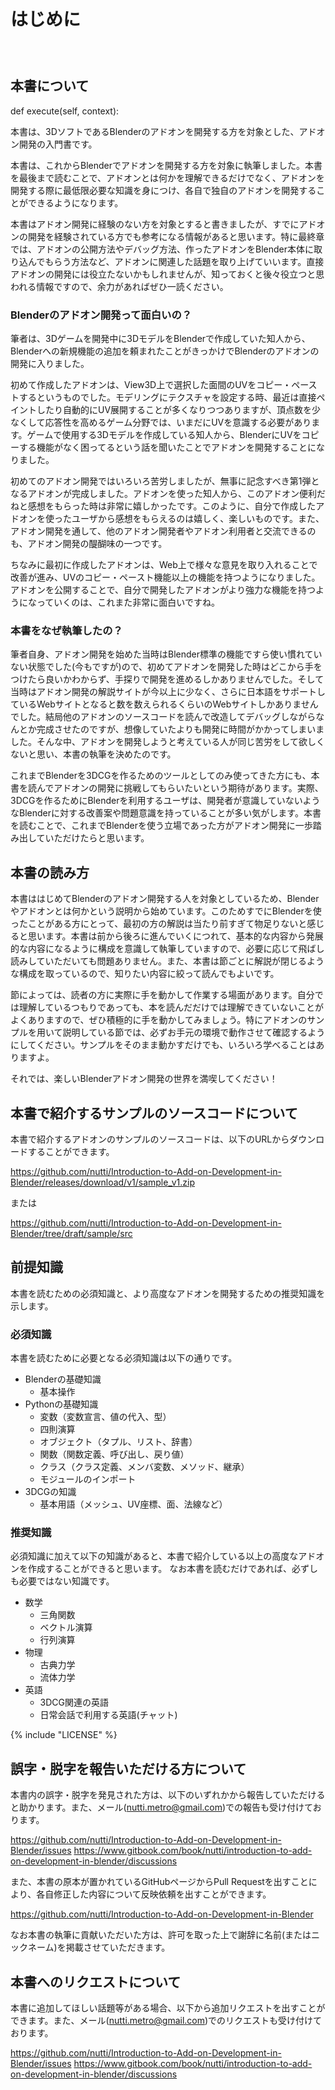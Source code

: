 
<div id="sect_title_img_0_0"></div>

<div id="sect_title_text"></div>

# はじめに

<div id="preface"></div>

###### 　

## 本書について

def execute(self, context):

本書は、3DソフトであるBlenderのアドオンを開発する方を対象とした、アドオン開発の入門書です。

本書は、これからBlenderでアドオンを開発する方を対象に執筆しました。本書を最後まで読むことで、アドオンとは何かを理解できるだけでなく、アドオンを開発する際に最低限必要な知識を身につけ、各自で独自のアドオンを開発することができるようになります。

本書はアドオン開発に経験のない方を対象とすると書きましたが、すでにアドオンの開発を経験されている方でも参考になる情報があると思います。特に最終章では、アドオンの公開方法やデバッグ方法、作ったアドオンをBlender本体に取り込んでもらう方法など、アドオンに関連した話題を取り上げていいます。直接アドオンの開発には役立たないかもしれませんが、知っておくと後々役立つと思われる情報ですので、余力があればぜひ一読ください。

### Blenderのアドオン開発って面白いの？

筆者は、3Dゲームを開発中に3DモデルをBlenderで作成していた知人から、Blenderへの新規機能の追加を頼まれたことがきっかけでBlenderのアドオンの開発に入りました。

初めて作成したアドオンは、View3D上で選択した面間のUVをコピー・ペーストするというものでした。モデリングにテクスチャを設定する時、最近は直接ペイントしたり自動的にUV展開することが多くなりつつありますが、頂点数を少なくして応答性を高めるゲーム分野では、いまだにUVを意識する必要があります。ゲームで使用する3Dモデルを作成している知人から、BlenderにUVをコピーする機能がなく困ってるという話を聞いたことでアドオンを開発することになりました。

初めてのアドオン開発ではいろいろ苦労しましたが、無事に記念すべき第1弾となるアドオンが完成しました。アドオンを使った知人から、このアドオン便利だねと感想をもらった時は非常に嬉しかったです。このように、自分で作成したアドオンを使ったユーザから感想をもらえるのは嬉しく、楽しいものです。また、アドオン開発を通して、他のアドオン開発者やアドオン利用者と交流できるのも、アドオン開発の醍醐味の一つです。

ちなみに最初に作成したアドオンは、Web上で様々な意見を取り入れることで改善が進み、UVのコピー・ペースト機能以上の機能を持つようになりました。アドオンを公開することで、自分で開発したアドオンがより強力な機能を持つようになっていくのは、これまた非常に面白いですね。

### 本書をなぜ執筆したの？

筆者自身、アドオン開発を始めた当時はBlender標準の機能ですら使い慣れていない状態でした(今もですが)ので、初めてアドオンを開発した時はどこから手をつけたら良いかわからず、手探りで開発を進めるしかありませんでした。そして当時はアドオン開発の解説サイトが今以上に少なく、さらに日本語をサポートしているWebサイトとなると数を数えられるくらいのWebサイトしかありませんでした。結局他のアドオンのソースコードを読んで改造してデバッグしながらなんとか完成させたのですが、想像していたよりも開発に時間がかかってしまいました。そんな中、アドオンを開発しようと考えている人が同じ苦労をして欲しくないと思い、本書の執筆を決めたのです。

これまでBlenderを3DCGを作るためのツールとしてのみ使ってきた方にも、本書を読んでアドオンの開発に挑戦してもらいたいという期待があります。実際、3DCGを作るためにBlenderを利用するユーザは、開発者が意識していないようなBlenderに対する改善案や問題意識を持っていることが多い気がします。本書を読むことで、これまでBlenderを使う立場であった方がアドオン開発に一歩踏み出していただけたらと思います。

## 本書の読み方

本書ははじめてBlenderのアドオン開発する人を対象としているため、Blenderやアドオンとは何かという説明から始めています。このためすでにBlenderを使ったことがある方にとって、最初の方の解説は当たり前すぎて物足りないと感じると思います。本書は前から後ろに進んでいくにつれて、基本的な内容から発展的な内容になるように構成を意識して執筆していますので、必要に応じて飛ばし読みしていただいても問題ありません。また、本書は節ごとに解説が閉じるような構成を取っているので、知りたい内容に絞って読んでもよいです。

節によっては、読者の方に実際に手を動かして作業する場面があります。自分では理解しているつもりであっても、本を読んだだけでは理解できていないことがよくありますので、ぜひ積極的に手を動かしてみましょう。特にアドオンのサンプルを用いて説明している節では、必ずお手元の環境で動作させて確認するようにしてください。サンプルをそのまま動かすだけでも、いろいろ学べることはありますよ。


それでは、楽しいBlenderアドオン開発の世界を満喫してください！

## 本書で紹介するサンプルのソースコードについて

本書で紹介するアドオンのサンプルのソースコードは、以下のURLからダウンロードすることができます。

https://github.com/nutti/Introduction-to-Add-on-Development-in-Blender/releases/download/v1/sample_v1.zip

または

https://github.com/nutti/Introduction-to-Add-on-Development-in-Blender/tree/draft/sample/src

## 前提知識

本書を読むための必須知識と、より高度なアドオンを開発するための推奨知識を示します。

### 必須知識

本書を読むために必要となる必須知識は以下の通りです。

* Blenderの基礎知識
  * 基本操作
* Pythonの基礎知識
  * 変数（変数宣言、値の代入、型）
  * 四則演算
  * オブジェクト（タプル、リスト、辞書）
  * 関数（関数定義、呼び出し、戻り値）
  * クラス（クラス定義、メンバ変数、メソッド、継承）
  * モジュールのインポート
* 3DCGの知識
  * 基本用語（メッシュ、UV座標、面、法線など）

### 推奨知識

必須知識に加えて以下の知識があると、本書で紹介している以上の高度なアドオンを作成することができると思います。
なお本書を読むだけであれば、必ずしも必要ではない知識です。

* 数学
  * 三角関数
  * ベクトル演算
  * 行列演算
* 物理
  * 古典力学
  * 流体力学
* 英語
  * 3DCG関連の英語
  * 日常会話で利用する英語(チャット)

{% include "LICENSE" %}

## 誤字・脱字を報告いただける方について

本書内の誤字・脱字を発見された方は、以下のいずれかから報告していただけると助かります。また、メール(nutti.metro@gmail.com)での報告も受け付けております。

https://github.com/nutti/Introduction-to-Add-on-Development-in-Blender/issues
https://www.gitbook.com/book/nutti/introduction-to-add-on-development-in-blender/discussions

また、本書の原本が置かれているGitHubページからPull Requestを出すことにより、各自修正した内容について反映依頼を出すことができます。

https://github.com/nutti/Introduction-to-Add-on-Development-in-Blender

なお本書の執筆に貢献いただいた方は、許可を取った上で謝辞に名前(またはニックネーム)を掲載させていただきます。

## 本書へのリクエストについて

本書に追加してほしい話題等がある場合、以下から追加リクエストを出すことができます。また、メール(nutti.metro@gmail.com)でのリクエストも受け付けております。

https://github.com/nutti/Introduction-to-Add-on-Development-in-Blender/issues
https://www.gitbook.com/book/nutti/introduction-to-add-on-development-in-blender/discussions
